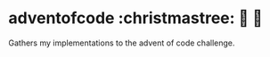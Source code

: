 # adventofcode :christmastree: :santa: :gift:

Gathers my implementations to the advent of code challenge.
